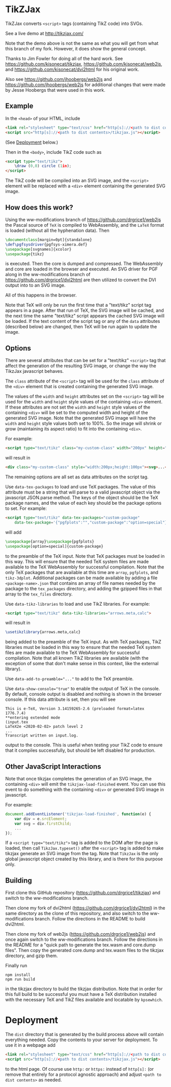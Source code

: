 # TikZJax

TikZJax converts `<script>` tags (containing TikZ code) into SVGs.

See a live demo at http://tikzjax.com/

Note that the demo above is not the same as what you will get from what this branch of my
fork.  However, it does show the general concept.

Thanks to Jim Fowler for doing all of the hard work.  See
https://github.com/kisonecat/tikzjax, https://github.com/kisonecat/web2js, and
https://github.com/kisonecat/dvi2html for his original work.

Also see https://github.com/jhoobergs/web2js and https://github.com/jhoobergs/web2js for
additional changes that were made by Jesse Hoobergs that were used in this work.

## Example

In the `<head>` of your HTML, include
```html
<link rel="stylesheet" type="text/css" href="http[s]://<path to dist contents>/fonts.css">
<script src="http[s]://<path to dist contents>/tikzjax.js"></script>
```
(See [Deployment](#deployment) below.)

Then in the `<body>`, include TikZ code such as
```html
<script type="text/tikz">
    \draw (0,0) circle (1in);
</script>
```

The TikZ code will be compiled into an SVG image, and the `<script>` element will be
replaced with a `<div>` element containing the generated SVG image.

## How does this work?

Using the ww-modifications branch of https://github.com/drgrice1/web2js the Pascal source
of `TeX` is compiled to WebAssembly, and the `LaTeX` format is loaded (without all the
hyphenation data). Then
```tex
\documentclass[margin=0pt]{standalone}
\def\pgfsysdriver{pgfsys-ximera.def}
\usepackage[svgnames]{xcolor}
\usepackage{tikz}
```
is executed.  Then the core is dumped and compressed.  The WebAssembly and core are loaded
in the browser and executed.  An SVG driver for PGF along in the ww-modifications branch
of https://github.com/drgrice1/dvi2html are then utilized to convert the DVI output into
to an SVG image.

All of this happens in the browser.

Note that TeX will only be run the first time that a "text/tikz" script tag appears in a
page.  After that run of TeX, the SVG image will be cached, and the next time the same
"text/tikz" script appears the cached SVG image will be loaded.  If the text content of
the script tag or any of the `data` attributes (described below) are changed, then TeX
will be run again to update the image.

## Options

There are several attributes that can be set for a "text/tikz" `<script>` tag that affect
the generation of the resulting SVG image, or change the way the TikzJax javascript
behaves.

The `class` attribute of the `<script>` tag will be used for the `class` attribute of the
`<div>` element that is created containing the generated SVG image.

The values of the `width` and `height` attributes set on the `<script>` tag will be used
for the `width` and `height` style values of the containing `<div>` element.  If these
attributes are not set the `width` and `height` style values of the containing `<div>`
will be set to the computed width and height of the generated SVG image.  Note that the
generated SVG image will have the `width` and `height` style values both set to 100%.  So
the image will shrink or grow (maintaining its aspect ratio) to fit into the containing
`<div>`.

For example:
```html
<script type="text/tikz" class="my-custom-class" width="200px" height="100px">...</script>
```
will result in
```html
<div class="my-custom-class" style="width:200px;height:100px"><svg>...</svg></div>
```

The remaining options are all set as data attributes on the script tag.

Use `data-tex-packages` to load and use TeX packages.  The value of this attribute must
be a string that will parse to a valid javascript object via the javascript JSON.parse
method.  The keys of the object should be the TeX package names, and the value of each
key should be the package options to set.
For example:
```html
<script type="text/tikz" data-tex-packages="custom-package"
	data-tex-package='{"pgfplots":"","custom-package":"option=special"}'>
```
will add
```tex
\usepackage{array}\usepackage{pgfplots}
\usepackage[option=special]{custom-package}
```
to the preamble of the TeX input.  Note that TeX packages must be loaded in this way.
This will ensure that the needed TeX system files are made available to the TeX
WebAssembly for successful compilation.  Note that the only TeX packages that are
available at this time are `array`, `pgfplots`, and `tikz-3dplot`.  Additional packages
can be made available by adding a file `<package-name>.json` that contains an array of
file names needed by the package to the `tex_packages` directory, and adding the gzipped
files in that array to the `tex_files` directory.

Use `data-tikz-libraries` to load and use TikZ libraries.
For example:
```html
<script type="text/tikz" data-tikz-libraries="arrows.meta,calc">
```
will result in
```tex
\usetikzlibrary{arrows.meta,calc}
```
being added to the preamble of the TeX input.  As with TeX packages, TikZ libraries must
be loaded in this way to ensure that the needed TeX system files are made available to the
TeX WebAssembly for successful compilation.  Note that all known TikZ libraries are
available (with the exception of some that don't make sense in this context, like the
external library).

Use `data-add-to-preamble="..."` to add to the TeX preamble.

Use `data-show-console="true"` to enable the output of TeX in the console.  By default,
console output is disabled and nothing is shown in the browser console.  If this data
attribute is set, then you will see
```text
This is e-TeX, Version 3.14159265-2.6 (preloaded format=latex 1776.7.4)
**entering extended mode
(input.tex
LaTeX2e <2020-02-02> patch level 2
...
Transcript written on input.log.
```
output to the console.  This is useful when testing your TikZ code to ensure that it
compiles successfully, but should be left disabled for production.

## Other JavaScript Interactions

Note that once tikzjax completes the generation of an SVG image, the containing `<div>`
will emit the `tikzjax-load-finished` event.  You can use this event to do something with
the containing `<div>` or generated SVG image in javascript.

For example:
```javascript
document.addEventListener('tikzjax-load-finished', function(e) {
	var div = e.srcElement;
	var svg = div.firstChild;
	...
});
```

If a `<script type="text/tikz">` tag is added to the DOM after the page is loaded, then
call `TikzJax.typeset()` after the `<script>` tag is added to make tikzjax generate an SVG
image from the tag.  Note that `TikzJax` is the only global javascript object created by
this library, and is there for this purpose only.

## Building

First clone this GitHub repository (https://github.com/drgrice1/tikzjax) and switch to the
ww-modifications branch.

Then clone my fork of dvi2html (https://github.com/drgrice1/dvi2html) in the same
directory as the clone of this repository, and also switch to the ww-modifications branch.
Follow the directions in the README to build dvi2html.

Then clone my fork of web2js (https://github.com/drgrice1/web2js) and once again switch to
the ww-modifications branch.  Follow the directions in the README for a "quick path to
generate the tex.wasm and core.dump files".  Then copy the generated core.dump and
tex.wasm files to the tikzjax directory, and gzip them.

Finally run
```
npm install
npm run build
```
in the tikzjax directory to build the tikzjax distribution.  Note that in order for this
full build to be successful you must have a TeX distribution installed with the
necessary TeX and TikZ files available and locatable by `kpsewhich`.

# Deployment
The `dist` directory that is generated by the build process above will contain everything
needed.  Copy the contents to your server for deployment.  To use it in a webpage add
```html
<link rel="stylesheet" type="text/css" href="http[s]://<path to dist contents>/fonts.css">
<script src="http[s]://<path to dist contents>/tikzjax.js"></script>
```
to the html page.  Of course use `http:` or `https:` instead of `http[s]:` (or remove that
entirely for a protocol agnostic approach) and adjust `<path to dist contents>` as needed.

</HEAD>
